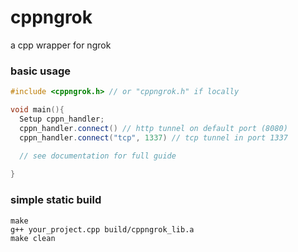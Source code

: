 # cppngrok
a cpp wrapper for ngrok

### basic usage
```cpp
#include <cppngrok.h> // or "cppngrok.h" if locally

void main(){
  Setup cppn_handler;
  cppn_handler.connect() // http tunnel on default port (8080)
  cppn_handler.connect("tcp", 1337) // tcp tunnel in port 1337
  
  // see documentation for full guide

}
```


### simple static build

```
make
g++ your_project.cpp build/cppngrok_lib.a
make clean
```
